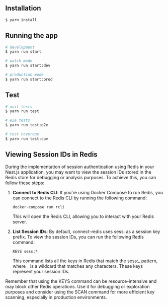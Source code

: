 ## Installation

```bash
$ yarn install
```

## Running the app

```bash
# development
$ yarn run start

# watch mode
$ yarn run start:dev

# production mode
$ yarn run start:prod
```

## Test

```bash
# unit tests
$ yarn run test

# e2e tests
$ yarn run test:e2e

# test coverage
$ yarn run test:cov
```

## Viewing Session IDs in Redis

During the implementation of session authentication using Redis in your Nest.js application, you may want to view the session IDs stored in the Redis store for debugging or analysis purposes. To achieve this, you can follow these steps:

1. **Connect to Redis CLI**: If you're using Docker Compose to run Redis, you can connect to the Redis CLI by running the following command:

   ```shell
   docker-compose run rcli
   ```

   This will open the Redis CLI, allowing you to interact with your Redis server.

2. **List Session IDs**: By default, connect-redis uses sess: as a session key prefix. To view the session IDs, you can run the following Redis command:
   ```shell
   KEYS sess:*
   ```
   This command lists all the keys in Redis that match the sess:_ pattern, where _ is a wildcard that matches any characters. These keys represent your session IDs.

Remember that using the KEYS command can be resource-intensive and may block other Redis operations. Use it for debugging or exploration purposes and consider using the SCAN command for more efficient key scanning, especially in production environments.
